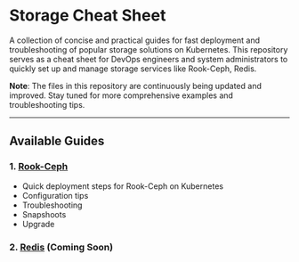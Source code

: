 # Storage Cheat Sheet

A collection of concise and practical guides for fast deployment and troubleshooting of popular storage solutions on Kubernetes. This repository serves as a cheat sheet for DevOps engineers and system administrators to quickly set up and manage storage services like Rook-Ceph, Redis.

**Note**: The files in this repository are continuously being updated and improved. Stay tuned for more comprehensive examples and troubleshooting tips.

---

## Available Guides

### 1. [Rook-Ceph](Rook-Ceph/)
- Quick deployment steps for Rook-Ceph on Kubernetes
- Configuration tips
- Troubleshooting
- Snapshoots
- Upgrade

### 2. [Redis](Redis/) (Coming Soon)

